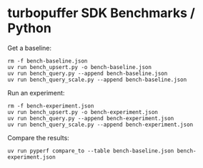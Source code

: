 # turbopuffer SDK Benchmarks / Python

Get a baseline:

```
rm -f bench-baseline.json
uv run bench_upsert.py -o bench-baseline.json
uv run bench_query.py --append bench-baseline.json
uv run bench_query_scale.py --append bench-baseline.json
```

Run an experiment:

```
rm -f bench-experiment.json
uv run bench_upsert.py -o bench-experiment.json
uv run bench_query.py --append bench-experiment.json
uv run bench_query_scale.py --append bench-experiment.json
```

Compare the results:

```
uv run pyperf compare_to --table bench-baseline.json bench-experiment.json
```
